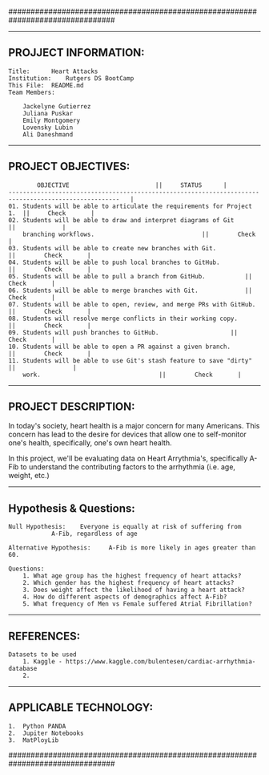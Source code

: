 ################################################################################

---------------------
PROJJECT INFORMATION:
---------------------

	Title: 		Heart Attacks
	Institution: 	Rutgers DS BootCamp
	This File:	README.md
	Team Members:
		
		Jackelyne Gutierrez
		Juliana Puskar
		Emily Montgomery
		Lovensky Lubin
		Ali Daneshmand

-------------------
PROJECT OBJECTIVES:
-------------------

			OBJECTIVE					     ||		STATUS		|
	-----------------------------------------------------------------------------------------------------	|
	01. Students will be able to articulate the requirements for Project 1.  ||		Check		|
	02. Students will be able to draw and interpret diagrams of Git 	     ||				|
	    branching workflows.						      ||		Check		|
	03. Students will be able to create new branches with Git.		      ||		Check		|
	04. Students will be able to push local branches to GitHub.		      ||		Check		|
	05. Students will be able to pull a branch from GitHub.		      ||		Check		|
	06. Students will be able to merge branches with Git.		      ||		Check		|
	07. Students will be able to open, review, and merge PRs with GitHub.     ||		Check		|
	08. Students will resolve merge conflicts in their working copy.	      ||		Check		|
	09. Students will push branches to GitHub.				      ||		Check		|
	10. Students will be able to open a PR against a given branch.	      ||		Check		|
	11. Students will be able to use Git's stash feature to save "dirty"      ||				|
	    work.							      ||		Check		|

--------------------
PROJECT DESCRIPTION:
--------------------

In today's society, heart health is a major concern for many Americans.  This 
concern has lead to the desire for devices that allow one to self-monitor one's
health, specifically, one's own heart health. 

In this project, we'll be evaluating data on Heart Arrythmia's, specifically A-Fib
to understand the contributing factors to the arrhythmia (i.e. age, weight, etc.)

-----------------------
Hypothesis & Questions:
-----------------------

	Null Hypothesis: 	Everyone is equally at risk of suffering from 
				A-Fib, regardless of age

	Alternative Hypothesis:  	A-Fib is more likely in ages greater than 60.

	Questions:
		1. What age group has the highest frequency of heart attacks?
		2. Which gender has the highest frequency of heart attacks?
		3. Does weight affect the likelihood of having a heart attack?
		4. How do different aspects of demographics affect A-Fib?
		5. What frequency of Men vs Female suffered Atrial Fibrillation?


-----------
REFERENCES:
-----------

	Datasets to be used
		1. Kaggle - https://www.kaggle.com/bulentesen/cardiac-arrhythmia-database 
		2. 


----------------------
APPLICABLE TECHNOLOGY:
----------------------
	1.  Python PANDA
	2.  Jupiter Notebooks
	3.  MatPloyLib

################################################################################
